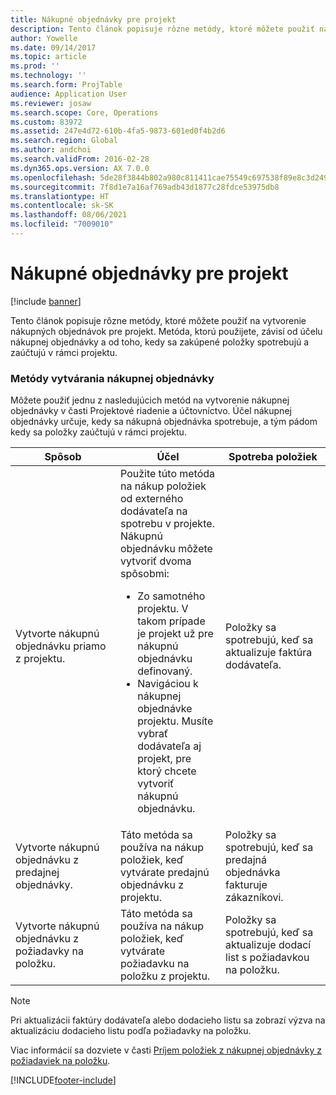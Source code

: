 ```yaml
---
title: Nákupné objednávky pre projekt
description: Tento článok popisuje rôzne metódy, ktoré môžete použiť na vytvorenie nákupných objednávok pre projekt. Metóda, ktorú použijete, závisí od účelu nákupnej objednávky a od toho, kedy sa zakúpené položky spotrebujú a zaúčtujú v rámci projektu.
author: Yowelle
ms.date: 09/14/2017
ms.topic: article
ms.prod: ''
ms.technology: ''
ms.search.form: ProjTable
audience: Application User
ms.reviewer: josaw
ms.search.scope: Core, Operations
ms.custom: 83972
ms.assetid: 247e4d72-610b-4fa5-9873-601ed0f4b2d6
ms.search.region: Global
ms.author: andchoi
ms.search.validFrom: 2016-02-28
ms.dyn365.ops.version: AX 7.0.0
ms.openlocfilehash: 5de28f3844b802a980c811411cae75549c697538f89e8c3d2495ea171a188524
ms.sourcegitcommit: 7f8d1e7a16af769adb43d1877c28fdce53975db8
ms.translationtype: HT
ms.contentlocale: sk-SK
ms.lasthandoff: 08/06/2021
ms.locfileid: "7009010"
---
```

# <a name="purchase-orders-for-a-project"></a>Nákupné objednávky pre projekt

[!include [banner](../includes/banner.md)]

Tento článok popisuje rôzne metódy, ktoré môžete použiť na vytvorenie nákupných objednávok pre projekt. Metóda, ktorú použijete, závisí od účelu nákupnej objednávky a od toho, kedy sa zakúpené položky spotrebujú a zaúčtujú v rámci projektu.

### <a name="methods-for-creating-a-purchase-order"></a>Metódy vytvárania nákupnej objednávky

Môžete použiť jednu z nasledujúcich metód na vytvorenie nákupnej objednávky v časti Projektové riadenie a účtovníctvo. Účel nákupnej objednávky určuje, kedy sa nákupná objednávka spotrebuje, a tým pádom kedy sa položky zaúčtujú v rámci projektu.

<table>
<colgroup>
<col width="33%" />
<col width="33%" />
<col width="33%" />
</colgroup>
<thead>
<tr class="header">
<th>Spôsob</th>
<th>Účel</th>
<th>Spotreba položiek</th>
</tr>
</thead>
<tbody>
<tr class="odd">
<td>Vytvorte nákupnú objednávku priamo z projektu.</td>
<td>Použite túto metóda na nákup položiek od externého dodávateľa na spotrebu v projekte. Nákupnú objednávku môžete vytvoriť dvoma spôsobmi:
<ul>
<li>Zo samotného projektu. V takom prípade je projekt už pre nákupnú objednávku definovaný.</li>
<li>Navigáciou k nákupnej objednávke projektu. Musíte vybrať dodávateľa aj projekt, pre ktorý chcete vytvoriť nákupnú objednávku.</li>
</ul></td>
<td>Položky sa spotrebujú, keď sa aktualizuje faktúra dodávateľa.</td>
</tr>
<tr class="even">
<td>Vytvorte nákupnú objednávku z predajnej objednávky.</td>
<td>Táto metóda sa používa na nákup položiek, keď vytvárate predajnú objednávku z projektu.</td>
<td>Položky sa spotrebujú, keď sa predajná objednávka fakturuje zákazníkovi.</td>
</tr>
<tr class="odd">
<td>Vytvorte nákupnú objednávku z požiadavky na položku.</td>
<td>Táto metóda sa používa na nákup položiek, keď vytvárate požiadavku na položku z projektu.</td>
<td>Položky sa spotrebujú, keď sa aktualizuje dodací list s požiadavkou na položku.</td>
</tr>
</tbody>
</table>

> [!NOTE] 
> Pri aktualizácii faktúry dodávateľa alebo dodacieho listu sa zobrazí výzva na aktualizáciu dodacieho listu podľa požiadavky na položku.

Viac informácií sa dozviete v časti [Príjem položiek z nákupnej objednávky z požiadaviek na položku](tasks/receive-items-purchase-order-item-requirement.md).



[!INCLUDE[footer-include](../includes/footer-banner.md)]